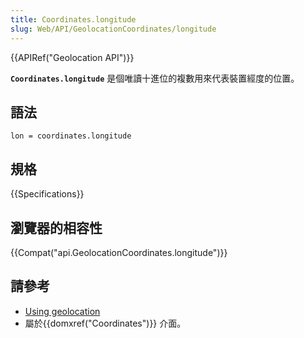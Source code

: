 ```yaml
---
title: Coordinates.longitude
slug: Web/API/GeolocationCoordinates/longitude
---
```

{{APIRef("Geolocation API")}}

**`Coordinates.longitude`** 是個唯讀十進位的複數用來代表裝置經度的位置。

## 語法

```plain
lon = coordinates.longitude
```

## 規格

{{Specifications}}

## 瀏覽器的相容性

{{Compat("api.GeolocationCoordinates.longitude")}}

## 請參考

- [Using geolocation](/zh-TW/docs/WebAPI/Using_geolocation)
- 屬於{{domxref("Coordinates")}} 介面。
